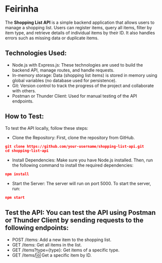 # Feirinha

The **Shopping List API** is a simple backend application that allows users to manage a shopping list. Users can register items, query all items, filter by item type, and retrieve details of individual items by their ID. It also handles errors such as missing data or duplicate items.

## Technologies Used:
- Node.js with Express.js: These technologies are used to build the backend API, manage routes, and handle requests.
- In-memory storage: Data (shopping list items) is stored in memory using global variables (no database used for persistence).
- Git: Version control to track the progress of the project and collaborate with others.
- Postman or Thunder Client: Used for manual testing of the API endpoints.


## How to Test:
To test the API locally, follow these steps:

- Clone the Repository: First, clone the repository from GitHub.
```json
git clone https://github.com/your-username/shopping-list-api.git
cd shopping-list-api
```

- Install Dependencies: Make sure you have Node.js installed. Then, run the following command to install the required dependencies:
```json
npm install
```

- Start the Server: The server will run on port 5000. To start the server, run:
```json
npm start
```

## Test the API: You can test the API using Postman or Thunder Client by sending requests to the following endpoints:

- POST /items: Add a new item to the shopping list.
- GET /items: Get all items in the list.
- GET /items?type={type}: Get items of a specific type.
- GET /items/:id: Get a specific item by ID.